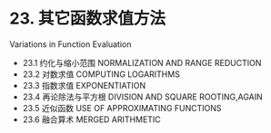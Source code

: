 # 23. 其它函数求值方法 

Variations in Function Evaluation



-   23.1 约化与缩小范围 NORMALIZATION AND RANGE REDUCTION
-   23.2 对数求值 COMPUTING LOGARITHMS
-   23.3 指数求值 EXPONENTIATION
-   23.4 再论除法与平方根 DIVISION AND SQUARE ROOTING,AGAIN
-   23.5 近似函数 USE OF APPROXIMATING FUNCTIONS
-   23.6 融合算术 MERGED ARITHMETIC
